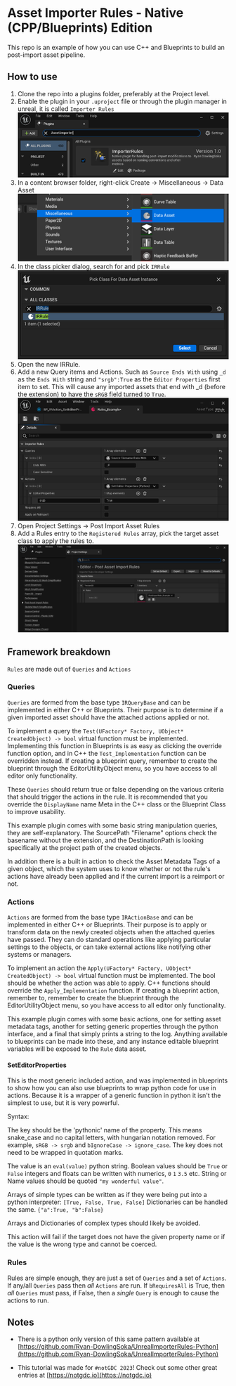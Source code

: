 # Asset Importer Rules - Native (CPP/Blueprints) Edition

This repo is an example of how you can use C++ and Blueprints to build an post-import asset pipeline.

## How to use

1. Clone the repo into a plugins folder, preferably at the Project level.
1. Enable the plugin in your `.uproject` file or through the plugin manager in unreal, it is called `Importer Rules`  
   ![Enable the plugin.](Documentation/importer.rules.plugin.menu.png)
1. In a content browser folder, right-click Create -> Miscellaneous -> Data Asset  
   ![Right-Click then Miscellaneous then Data Asset](Documentation/importer.rules.data.asset.png)
1. In the class picker dialog, search for and pick `IRRule`  
   ![Search for IRRule and then pick the IRRule class.](Documentation/importer.rules.data.asset.class.png)
1. Open the new IRRule.
1. Add a new Query items and Actions. Such as `Source Ends With` using `_d` as the `Ends With` string and `"srgb":True` as the `Editor Properties` first item to set. This will cause any imported assets that end with _d (before the extension) to have the `sRGB` field turned to `True`.  
    ![Custom rule with a single Query, looking for Filename Ends with _d and applying the action of setting the sRGB editor property to True.](Documentation/importer.rules.example.png)
1. Open Project Settings -> Post Import Asset Rules
1. Add a Rules entry to the `Registered Rules` array, pick the target asset class to apply the rules to.  
   ![Alt text](Documentation/importer.rules.registered.rules.png)

## Framework breakdown

`Rules` are made out of `Queries` and `Actions`

### Queries

`Queries` are formed from the base type `IRQueryBase` and can be implemented in either C++ or Blueprints. Their purpose is to determine if a given imported asset should have the attached actions applied or not.

To implement a query the `Test(UFactory* Factory, UObject* CreatedObject) -> bool` virtual function must be implemented. Implementing this function in Blueprints is as easy as clicking the override function option, and in C++ the `Test_Implementation` function can be overridden instead. If creating a blueprint query, remember to create the blueprint through the EditorUtilityObject menu, so you have access to all editor only functionality.

These `Queries` should return true or false depending on the various criteria that should trigger the actions in the rule. It is recommended that you override the `DisplayName` name Meta in the C++ class or the Blueprint Class to improve usability.

This example plugin comes with some basic string manipulation queries, they are self-explanatory. The SourcePath "Filename" options check the basename without the extension, and the DestinationPath is looking specifically at the project path of the created objects.

In addition there is a built in action to check the Asset Metadata Tags of a given object, which the system uses to know whether or not the rule's actions have already been applied and if the current import is a reimport or not.

### Actions

`Actions` are formed from the base type `IRActionBase` and can be implemented in either C++ or Blueprints. Their purpose is to apply or transform data on the newly created objects when the attached queries have passed. They can do standard operations like applying particular settings to the objects, or can take external actions like notifying other systems or managers.

To implement an action the `Apply(UFactory* Factory, UObject* CreatedObject) -> bool` virtual function must be implemented. The bool should be whether the action was able to apply. C++ functions should override the `Apply_Implementation` function. If creating a blueprint action, remember to, remember to create the blueprint through the EditorUtilityObject menu, so you have access to all editor only functionality.

This example plugin comes with some basic actions, one for setting asset metadata tags, another for setting generic properties through the python interface, and a final that simply prints a string to the log. Anything available to blueprints can be made into these, and any instance editable blueprint variables will be exposed to the `Rule` data asset.

#### SetEditorProperties

This is the most generic included action, and was implemented in blueprints to show how you can also use blueprints to wrap python code for use in actions. Because it is a wrapper of a generic function in python it isn't the simplest to use, but it is very powerful.

Syntax:

The key should be the 'pythonic' name of the property. This means snake_case and no capital letters, with hungarian notation removed. For example, `sRGB -> srgb` and `bIgnoreCase -> ignore_case`. The key does not need to be wrapped in quotation marks.

The value is an `eval(value)` python string. Boolean values should be `True` or `False` integers and floats can be written with numerics, `0` `1` `3.5` etc. String or Name values should be quoted `"my wonderful value"`.

Arrays of simple types can be written as if they were being put into a python interpreter: `[True, False, True, False]`
Dictionaries can be handled the same. `{"a":True, "b":False}`

Arrays and Dictionaries of complex types should likely be avoided.

This action will fail if the target does not have the given property name or if the value is the wrong type and cannot be coerced.

### Rules

Rules are simple enough, they are just a set of `Queries` and a set of `Actions`. If any/all `Queries` pass then *all* `Actions` are run. If `bRequiresAll` is True, then *all* `Queries` must pass, if False, then a *single* `Query` is enough to cause the actions to run.

## Notes

* There is a python only version of this same pattern available at [https://github.com/Ryan-DowlingSoka/UnrealImporterRules-Python](https://github.com/Ryan-DowlingSoka/UnrealImporterRules-Python)

* This tutorial was made for `#notGDC 2023`! Check out some other great entries at [https://notgdc.io](https://notgdc.io)
